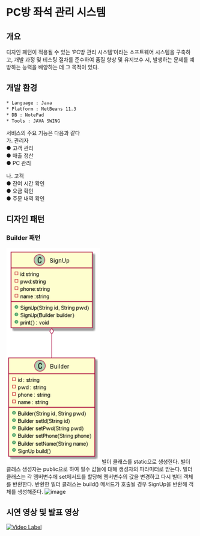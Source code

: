 # PC방 좌석 관리 시스템

## 개요

디자인 패턴이 적용될 수 있는 ‘PC방 관리 시스템’이라는 소프트웨어 시스템을 구축하고, 개발 과정 및 테스팅 절차를 준수하여 품질 향상 및 유지보수 시, 발생하는 문제를 예방하는 능력을 배양하는 데 그 목적이 있다.

## 개발 환경
```
* Language : Java
* Platform : NetBeans 11.3
* DB : NotePad
* Tools : JAVA SWING
```

서비스의 주요 기능은 다음과 같다  
가. 관리자  
● 고객 관리  
● 매출 정산  
● PC 관리  

나. 고객  
● 잔여 시간 확인  
● 요금 확인  
● 주문 내역 확인  

## 디자인 패턴
### Builder 패턴
 
![builder](image/builder.PNG)
빌더 클래스를 static으로 생성한다. 빌더 클래스 생성자는 public으로 하여 필수 값들에 대해 생성자의 파라미터로 받는다. 빌더 클래스는 각 멤버변수에 set메서드를 할당해 멤버변수의 값을 변경하고 다시 빌더 객체를 반환한다. 반환한 빌더 클래스는 build() 메서드가 호출될 경우 SignUp을 반환해 객체를 생성해준다. 
![image](https://user-images.githubusercontent.com/73890228/167765480-ba164c1c-ffd3-4311-b8f1-8464d5aeafdc.png)



## 시연 영상 및 발표 영상
[![Video Label](https://img.youtube.com/vi/BuqNLZQmd-o/0.jpg)](https://youtu.be/BuqNLZQmd-o)  
